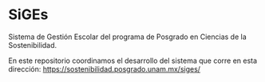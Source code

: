 # SiGEs

Sistema de Gestión Escolar del programa de Posgrado en Ciencias de la Sostenibilidad.

En este repositorio coordinamos el desarrollo del sistema que corre en esta dirección: https://sostenibilidad.posgrado.unam.mx/siges/


